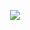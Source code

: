 



‎
 ![](https://komarev.com/ghpvc/?username=20waystokillsomeone&color=7a4750&label=lol&style=plastic&abbreviated=true)



